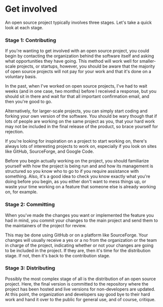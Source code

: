 # Get involved

An open source project typically involves three stages. Let's take a quick look at each stage.

### **Stage 1: Contributing**

If you're wanting to get involved with an open source project, you could begin by contacting the organization behind the software itself and asking what opportunities they have going. This method will work well for smaller-scale projects, or startups, however, you should be aware that the majority of open source projects will not pay for your work and that it's done on a voluntary basis.

In the past, when I've worked on open source projects, I've had to wait weeks (and in one case, two months) before I received a response, but you should sit in there and wait for that all important confirmation email, and then you're good to go.

Alternatively, for larger-scale projects, you can simply start coding and forking your own version of the software. You should be wary though that if lots of people are working on the same project as you, that your hard work may not be included in the final release of the product, so brace yourself for rejection.

If you're looking for inspiration on a project to start working on, there's always lots of interesting projects to work on, especially if you look on sites like GitHub, SourceForge, and Google Code.

Before you begin actually working on the project, you should familiarize yourself with how the project is being run and and how its management is structured so you know who to go to if you require assistance with something. Also, it's a good idea to check you know exactly what you're doing before you begin, as you either don't want to mess things up, or waste your time working on a feature that someone else is already working on, for example.

### **Stage 2: Committing**

When you've made the changes you want or implemented the feature you had in mind, you commit your changes to the main project and send them to the maintainers of the project for review.

This may be done using GitHub or on a platform like SourceForge. Your changes will usually receive a yes or a no from the organization or the team in charge of the project, indicating whether or not your changes are going to be included in the project. If they are, then it's time for the distribution stage. If not, then it's back to the contribution stage.

### **Stage 3: Distributing**

Possibly the most complex stage of all is the distribution of an open source project. Here, the final version is committed to the repository where the project has been hosted and live versions for non-developers are updated. At this point, the organization and developers say good bye to their hard work and hand it over to the public for general use, and of course, critique.
